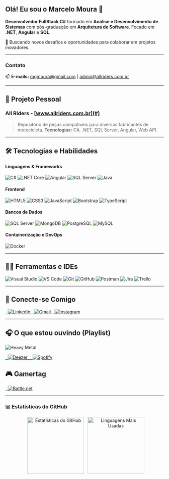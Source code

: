 ## Olá! Eu sou o Marcelo Moura 🧔

**Desenvolvedor FullStack C#** formado em **Análise e Desenvolvimento de Sistemas** com pós-graduação em **Arquitetura de Software**. Focado em **.NET**, **Angular** e **SQL**.

🚀 Buscando novos desafios e oportunidades para colaborar em projetos inovadores.

---

### Contato
📫 **E-mails:** [mgmoura@gmail.com](mailto:mgmoura@gmail.com) | [admin@allriders.com.br](mailto:admin@allriders.com.br)

---

## 🚀 Projeto Pessoal

### **All Riders** - [www.allriders.com.br](#)
> Repositório de peças compatíveis para diversos fabricantes de motocicleta.
> **Tecnologias:** C#, .NET, SQL Server, Angular, Web API.

---

## 🛠️ Tecnologias e Habilidades

#### Linguagens & Frameworks
![C#](https://img.shields.io/badge/C%23-239120?style=flat&logo=c-sharp&logoColor=white)
![.NET Core](https://img.shields.io/badge/.NET-512BD4?style=flat&logo=dotnet&logoColor=white)
![Angular](https://img.shields.io/badge/Angular-DD0031?style=flat&logo=angular&logoColor=white)
![SQL Server](https://img.shields.io/badge/SQL_Server-CC2927?style=flat&logo=microsoft-sql-server&logoColor=white)
![Java](https://img.shields.io/badge/Java-ED8B00?style=flat&logo=java&logoColor=white)

#### Frontend
![HTML5](https://img.shields.io/badge/HTML5-E34F26?style=flat&logo=html5&logoColor=white)
![CSS3](https://img.shields.io/badge/CSS3-1572B6?style=flat&logo=css3&logoColor=white)
![JavaScript](https://img.shields.io/badge/JavaScript-F7DF1E?style=flat&logo=javascript&logoColor=black)
![Bootstrap](https://img.shields.io/badge/Bootstrap-563D7C?style=flat&logo=bootstrap&logoColor=white)
![TypeScript](https://img.shields.io/badge/TypeScript-007ACC?style=flat&logo=typescript&logoColor=white)

#### Bancos de Dados
![SQL Server](https://img.shields.io/badge/SQL_Server-CC2927?style=flat&logo=microsoft-sql-server&logoColor=white)
![MongoDB](https://img.shields.io/badge/MongoDB-4EA94B?style=flat&logo=mongodb&logoColor=white)
![PostgreSQL](https://img.shields.io/badge/PostgreSQL-316192?style=flat&logo=postgresql&logoColor=white)
![MySQL](https://img.shields.io/badge/MySQL-00758F?style=flat&logo=mysql&logoColor=white)

#### Containerização e DevOps
![Docker](https://img.shields.io/badge/Docker-2496ED?style=flat&logo=docker&logoColor=white)

---

## 👩‍💻 Ferramentas e IDEs

![Visual Studio](https://img.shields.io/badge/Visual_Studio-5C2D91?style=flat&logo=visual-studio&logoColor=white)
![VS Code](https://img.shields.io/badge/VS_Code-007ACC?style=flat&logo=visual-studio-code&logoColor=white)
![Git](https://img.shields.io/badge/GIT-F05032?style=flat&logo=git&logoColor=white)
![GitHub](https://img.shields.io/badge/GitHub-181717?style=flat&logo=github&logoColor=white)
![Postman](https://img.shields.io/badge/Postman-FF6C37?style=flat&logo=postman&logoColor=white)
![Jira](https://img.shields.io/badge/Jira-0052CC?style=flat&logo=jira&logoColor=white)
![Trello](https://img.shields.io/badge/Trello-0079BF?style=flat&logo=trello&logoColor=white)

---

## 🔗 Conecte-se Comigo

<a href="https://www.linkedin.com/in/marcelogmoura/" target="_blank">
  <img src="https://img.shields.io/badge/linkedin-%230077B5.svg?style=for-the-badge&logo=linkedin&logoColor=white" alt="LinkedIn" />
</a>
<a href="mailto:mgmoura@gmail.com" target="_blank">
  <img src="https://img.shields.io/badge/Gmail-D14836?style=for-the-badge&logo=gmail&logoColor=white" alt="Gmail" />
</a>
<a href="https://instagram.com/mgmoura" target="_blank">
  <img src="https://img.shields.io/badge/Instagram-E4405F?style=for-the-badge&logo=instagram&logoColor=white" alt="Instagram" />
</a>

---

## 🎧 O que estou ouvindo (Playlist)

![Heavy Metal](https://img.shields.io/badge/Heavy_Metal-000000?style=for-the-badge&logo=electricguitar&logoColor=red)

<a href="https://link.deezer.com/s/30KYl1TN5oE1zZagcLy9w" target="_blank">
  <img src="https://img.shields.io/badge/Deezer-FEAA2D?style=for-the-badge&logo=deezer&logoColor=white" alt="Deezer" />
</a>
<a href="#" target="_blank">
   <img src="https://img.shields.io/badge/Spotify-1DB954?style=for-the-badge&logo=spotify&logoColor=white" alt="Spotify" />
</a>

## 🎮 Gamertag

<a href="#">
  <img src="https://img.shields.io/badge/Battle.net-000?style=for-the-badge&logo=battle.net&logoColor=148EFF" alt="Battle.net" />
</a>

---

### 📊 Estatísticas do GitHub

<div align="center">
  <img height="180em" src="https://github-readme-stats.vercel.app/api?username=marcelogmoura&show_icons=true&theme=merko&include_all_commits=true&count_private=true" alt="Estatísticas do GitHub" />
  <img height="180em" src="https://github-readme-stats.vercel.app/api/top-langs/?username=marcelogmoura&layout=compact&theme=merko&langs_count=6" alt="Linguagens Mais Usadas" />
</div>
